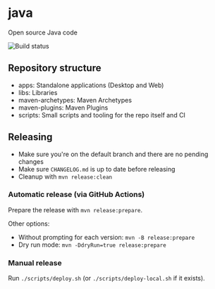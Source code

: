 # java
Open source Java code

![Build status](https://github.com/ngeor/java/actions/workflows/maven.yml/badge.svg)

## Repository structure

- apps: Standalone applications (Desktop and Web)
- libs: Libraries
- maven-archetypes: Maven Archetypes
- maven-plugins: Maven Plugins
- scripts: Small scripts and tooling for the repo itself and CI

## Releasing

- Make sure you're on the default branch and there are no pending changes
- Make sure `CHANGELOG.md` is up to date before releasing
- Cleanup with `mvn release:clean`

### Automatic release (via GitHub Actions)

Prepare the release with `mvn release:prepare`.

Other options:

- Without prompting for each version: `mvn -B release:prepare`
- Dry run mode: `mvn -DdryRun=true release:prepare`

### Manual release

Run `./scripts/deploy.sh` (or `./scripts/deploy-local.sh` if it exists).
